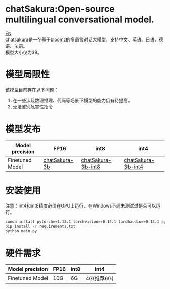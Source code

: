 # chatSakura:Open-source multilingual conversational model.
[EN](https://github.com/chinoll/chatsakura/blob/master/README_EN.md)<br>
chatsakura是一个基于bloomz的多语言对话大模型，支持中文、英语、日语、德语、法语。<br>
模型大小仅为3B。

# 模型局限性
该模型目前存在以下问题：
1. 在一些涉及数理推理、代码等场景下模型的能力仍有待提高。
2. 无法鉴别危害性指令
   
# 模型发布
| Model precision| FP16 | int8 | int4 |
| ----- | ----- | ----- | ----- |
| Finetuned Model | [chatSakura-3b](https://huggingface.co/chinoll/chatsakura-3b) | [chatSakura-3b-int8](https://huggingface.co/chinoll/chatsakura-3b-int8) | [chatSakura-3b-int4](https://huggingface.co/chinoll/chatsakura-3b-int4) |

# 安装使用
注意：int4和int8精度必须在GPU上运行，在Windows下尚未测试过是否可以运行。
```bash
conda install pytorch==1.13.1 torchvision==0.14.1 torchaudio==0.13.1 pytorch-cuda=11.7 -c pytorch -c nvidia
pip install -r requirements.txt
python main.py
```

# 硬件需求
| Model precision| FP16 | int8 | int4 |
| ----- | ----- | ----- | ----- |
| Finetuned Model | 10G | 6G | 4G(推荐6G) |